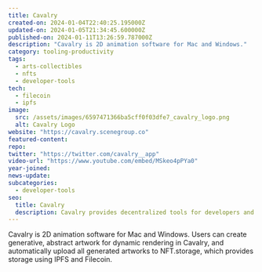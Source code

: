```yaml
---
title: Cavalry
created-on: 2024-01-04T22:40:25.195000Z
updated-on: 2024-01-05T21:34:45.600000Z
published-on: 2024-01-11T13:26:59.787000Z
description: "Cavalry is 2D animation software for Mac and Windows."
category: tooling-productivity
tags:
  - arts-collectibles
  - nfts
  - developer-tools
tech:
  - filecoin
  - ipfs
image:
  src: /assets/images/6597471366ba5cff0f03dfe7_cavalry_logo.png
  alt: Cavalry Logo
website: "https://cavalry.scenegroup.co"
featured-content:
repo:
twitter: "https://twitter.com/cavalry__app"
video-url: "https://www.youtube.com/embed/MSkeo4pPYa0"
year-joined:
news-update:
subcategories:
  - developer-tools
seo:
  title: Cavalry
  description: Cavalry provides decentralized tools for developers and enterprises.
---
```


Cavalry is 2D animation software for Mac and Windows. Users can create generative, abstract artwork for dynamic rendering in Cavalry, and automatically upload all generated artworks to NFT.storage, which provides storage using IPFS and Filecoin.
